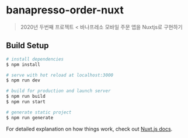 # banapresso-order-nuxt

> 2020년 두번째 프로젝트 <
> 바나프레소 모바일 주문 앱을 Nuxtjs로 구현하기

## Build Setup

```bash
# install dependencies
$ npm install

# serve with hot reload at localhost:3000
$ npm run dev

# build for production and launch server
$ npm run build
$ npm run start

# generate static project
$ npm run generate
```

For detailed explanation on how things work, check out [Nuxt.js docs](https://nuxtjs.org).
